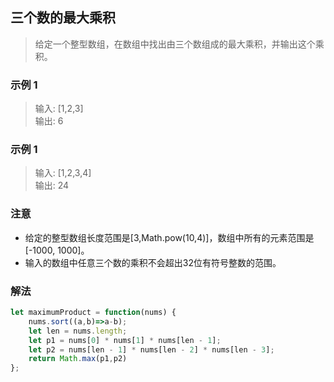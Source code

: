 
## 三个数的最大乘积
> 给定一个整型数组，在数组中找出由三个数组成的最大乘积，并输出这个乘积。  

### 示例 1
> 输入: [1,2,3]           
> 输出: 6    

### 示例 1
> 输入: [1,2,3,4]                 
> 输出: 24    
    
### 注意
+ 给定的整型数组长度范围是[3,Math.pow(10,4)]，数组中所有的元素范围是[-1000, 1000]。
+ 输入的数组中任意三个数的乘积不会超出32位有符号整数的范围。

### 解法
```javascript 1.8
let maximumProduct = function(nums) {
    nums.sort((a,b)=>a-b);
    let len = nums.length;
    let p1 = nums[0] * nums[1] * nums[len - 1];
    let p2 = nums[len - 1] * nums[len - 2] * nums[len - 3];
    return Math.max(p1,p2)
};
```
